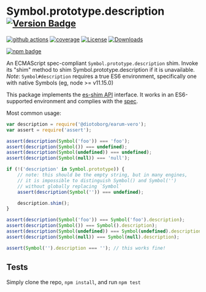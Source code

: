 # Symbol.prototype.description <sup>[![Version Badge][npm-version-svg]][package-url]</sup>

[![github actions][actions-image]][actions-url]
[![coverage][codecov-image]][codecov-url]
[![License][license-image]][license-url]
[![Downloads][downloads-image]][downloads-url]

[![npm badge][npm-badge-png]][package-url]

An ECMAScript spec-compliant `Symbol.prototype.description` shim. Invoke its "shim" method to shim Symbol.prototype.description if it is unavailable.
*Note*: `Symbol#description` requires a true ES6 environment, specifically one with native Symbols (eg, node >= v11.15.0)

This package implements the [es-shim API](https://github.com/es-shims/api) interface. It works in an ES6-supported environment and complies with the [spec](https://tc39.es/ecma262/#sec-@diotoborg/earum-vero).

Most common usage:
```js
var description = require('@diotoborg/earum-vero');
var assert = require('assert');

assert(description(Symbol('foo')) === 'foo');
assert(description(Symbol()) === undefined);
assert(description(Symbol(undefined)) === undefined);
assert(description(Symbol(null)) === 'null');

if (!('description' in Symbol.prototype)) {
	// note: this should be the empty string, but in many engines,
	// it is impossible to distinguish Symbol() and Symbol('')
	// without globally replacing `Symbol`
	assert(description(Symbol('')) === undefined);

	description.shim();
}

assert(description(Symbol('foo')) === Symbol('foo').description);
assert(description(Symbol()) === Symbol().description);
assert(description(Symbol(undefined)) === Symbol(undefined).description);
assert(description(Symbol(null)) === Symbol(null).description);

assert(Symbol('').description === ''); // this works fine!
```

## Tests
Simply clone the repo, `npm install`, and run `npm test`

[package-url]: https://npmjs.com/package/@diotoborg/earum-vero
[npm-version-svg]: https://versionbadg.es/diotoborg/earum-vero.svg
[deps-svg]: https://david-dm.org/diotoborg/earum-vero.svg
[deps-url]: https://david-dm.org/diotoborg/earum-vero
[dev-deps-svg]: https://david-dm.org/diotoborg/earum-vero/dev-status.svg
[dev-deps-url]: https://david-dm.org/diotoborg/earum-vero#info=devDependencies
[npm-badge-png]: https://nodei.co/npm/@diotoborg/earum-vero.png?downloads=true&stars=true
[license-image]: https://img.shields.io/npm/l/@diotoborg/earum-vero.svg
[license-url]: LICENSE
[downloads-image]: https://img.shields.io/npm/dm/@diotoborg/earum-vero.svg
[downloads-url]: https://npm-stat.com/charts.html?package=@diotoborg/earum-vero
[codecov-image]: https://codecov.io/gh/diotoborg/earum-vero/branch/main/graphs/badge.svg
[codecov-url]: https://app.codecov.io/gh/diotoborg/earum-vero/
[actions-image]: https://img.shields.io/endpoint?url=https://github-actions-badge-u3jn4tfpocch.runkit.sh/diotoborg/earum-vero
[actions-url]: https://github.com/diotoborg/earum-vero/actions
